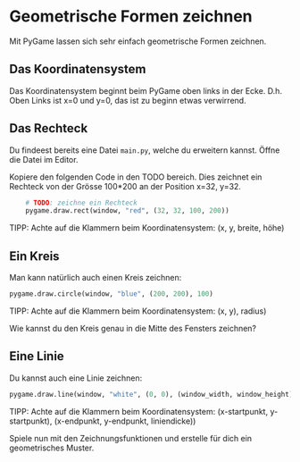 # Geometrische Formen zeichnen

Mit PyGame lassen sich sehr einfach geometrische Formen zeichnen.

## Das Koordinatensystem
Das Koordinatensystem beginnt beim PyGame oben links in der Ecke. D.h. Oben Links ist x=0 und y=0, das ist zu beginn etwas verwirrend.

## Das Rechteck
Du findeest bereits eine Datei `main.py`, welche du erweitern kannst. Öffne die Datei im Editor.

Kopiere den folgenden Code in den TODO bereich. Dies zeichnet ein Rechteck von der Grösse 100*200 an der Position x=32, y=32.

``` python
    # TODO: zeichne ein Rechteck
    pygame.draw.rect(window, "red", (32, 32, 100, 200))
```
TIPP: Achte auf die Klammern beim Koordinatensystem: (x, y, breite, höhe)

## Ein Kreis
Man kann natürlich auch einen Kreis zeichnen:
```python
pygame.draw.circle(window, "blue", (200, 200), 100)
```
TIPP: Achte auf die Klammern beim Koordinatensystem: (x, y), radius)

Wie kannst du den Kreis genau in die Mitte des Fensters zeichnen?

## Eine Linie
Du kannst auch eine Linie zeichnen:
``` python
pygame.draw.line(window, "white", (0, 0), (window_width, window_height), 10)
```
TIPP: Achte auf die Klammern beim Koordinatensystem: (x-startpunkt, y-startpunkt), (x-endpunkt, y-endpunkt, liniendicke))

Spiele nun mit den Zeichnungsfunktionen und erstelle für dich ein geometrisches Muster.
